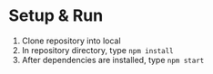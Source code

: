 # Setup & Run
1. Clone repository into local
2. In repository directory, type ```npm install```
3. After dependencies are installed, type ```npm start```

